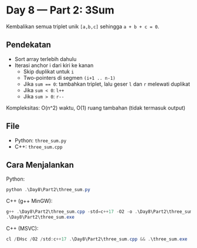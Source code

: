 # Day 8 — Part 2: 3Sum

Kembalikan semua triplet unik `[a,b,c]` sehingga `a + b + c = 0`.

## Pendekatan

- Sort array terlebih dahulu
- Iterasi anchor i dari kiri ke kanan
  - Skip duplikat untuk `i`
  - Two-pointers di segmen `(i+1 .. n-1)`
  - Jika `sum == 0`: tambahkan triplet, lalu geser `l` dan `r` melewati duplikat
  - Jika `sum < 0`: `l++`
  - Jika `sum > 0`: `r--`

Kompleksitas: O(n^2) waktu, O(1) ruang tambahan (tidak termasuk output)

## File

- Python: `three_sum.py`
- C++: `three_sum.cpp`

## Cara Menjalankan

Python:
```powershell
python .\Day8\Part2\three_sum.py
```

C++ (g++ MinGW):
```powershell
g++ .\Day8\Part2\three_sum.cpp -std=c++17 -O2 -o .\Day8\Part2\three_sum.exe
.\Day8\Part2\three_sum.exe
```

C++ (MSVC):
```powershell
cl /EHsc /O2 /std:c++17 .\Day8\Part2\three_sum.cpp && .\three_sum.exe
```